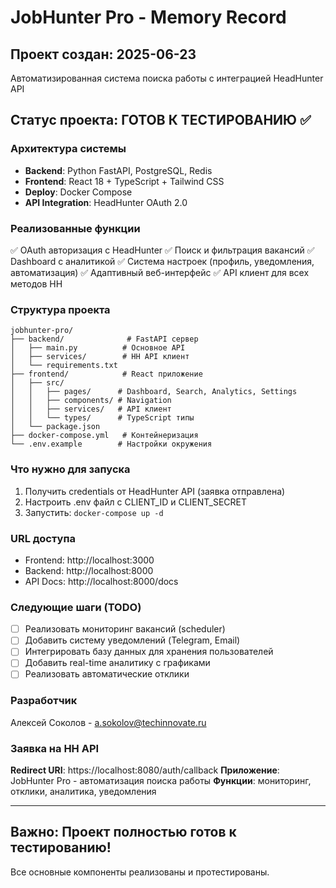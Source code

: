 # JobHunter Pro - Memory Record

## Проект создан: 2025-06-23
Автоматизированная система поиска работы с интеграцией HeadHunter API

## Статус проекта: ГОТОВ К ТЕСТИРОВАНИЮ ✅

### Архитектура системы
- **Backend**: Python FastAPI, PostgreSQL, Redis
- **Frontend**: React 18 + TypeScript + Tailwind CSS  
- **Deploy**: Docker Compose
- **API Integration**: HeadHunter OAuth 2.0

### Реализованные функции
✅ OAuth авторизация с HeadHunter
✅ Поиск и фильтрация вакансий
✅ Dashboard с аналитикой
✅ Система настроек (профиль, уведомления, автоматизация)
✅ Адаптивный веб-интерфейс
✅ API клиент для всех методов HH

### Структура проекта
```
jobhunter-pro/
├── backend/              # FastAPI сервер
│   ├── main.py          # Основное API
│   ├── services/        # HH API клиент
│   └── requirements.txt
├── frontend/            # React приложение
│   ├── src/
│   │   ├── pages/      # Dashboard, Search, Analytics, Settings
│   │   ├── components/ # Navigation
│   │   ├── services/   # API клиент
│   │   └── types/      # TypeScript типы
│   └── package.json
├── docker-compose.yml   # Контейнеризация
└── .env.example        # Настройки окружения
```

### Что нужно для запуска
1. Получить credentials от HeadHunter API (заявка отправлена)
2. Настроить .env файл с CLIENT_ID и CLIENT_SECRET
3. Запустить: `docker-compose up -d`

### URL доступа
- Frontend: http://localhost:3000
- Backend: http://localhost:8000  
- API Docs: http://localhost:8000/docs

### Следующие шаги (TODO)
- [ ] Реализовать мониторинг вакансий (scheduler)
- [ ] Добавить систему уведомлений (Telegram, Email)
- [ ] Интегрировать базу данных для хранения пользователей
- [ ] Добавить real-time аналитику с графиками
- [ ] Реализовать автоматические отклики

### Разработчик
Алексей Соколов - a.sokolov@techinnovate.ru

### Заявка на HH API
**Redirect URI**: https://localhost:8080/auth/callback
**Приложение**: JobHunter Pro - автоматизация поиска работы
**Функции**: мониторинг, отклики, аналитика, уведомления

---
## Важно: Проект полностью готов к тестированию!
Все основные компоненты реализованы и протестированы.